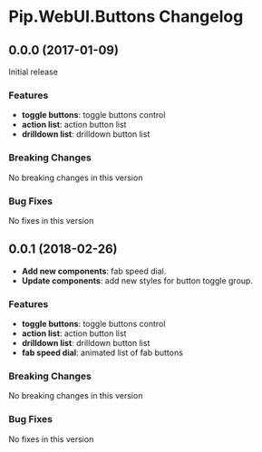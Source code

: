 # Pip.WebUI.Buttons Changelog

## <a name="0.0.0"></a> 0.0.0 (2017-01-09)

Initial release

### Features
* **toggle buttons**: toggle buttons control
* **action list**: action button list
* **drilldown list**: drilldown button list 

### Breaking Changes
No breaking changes in this version

### Bug Fixes
No fixes in this version

## <a name="0.0.1"></a> 0.0.1 (2018-02-26)

* **Add new components**: fab speed dial. 
* **Update components**: add new styles for button toggle group.

### Features
* **toggle buttons**: toggle buttons control
* **action list**: action button list
* **drilldown list**: drilldown button list 
* **fab speed dial**: animated list of fab buttons

### Breaking Changes
No breaking changes in this version

### Bug Fixes
No fixes in this version

